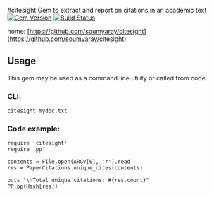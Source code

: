 #citesight
Gem to extract and report on citations in an academic text
[![Gem Version](https://badge.fury.io/rb/citesight.svg)](http://badge.fury.io/rb/citesight)
[![Build Status](https://travis-ci.org/soumyaray/citesight.svg?branch=master)](https://travis-ci.org/soumyaray/citesight)

home: [https://github.com/soumyaray/citesight](https://github.com/soumyaray/citesight)

## Usage
This gem may be used as a command line utility or called from code

### CLI:
    citesight mydoc.txt

### Code example:
    require 'citesight'
    require 'pp'

    contents = File.open(ARGV[0], 'r').read
    res = PaperCitations.unique_cites(contents)

    puts "\nTotal unique citations: #{res.count}"
    PP.pp(Hash[res])
